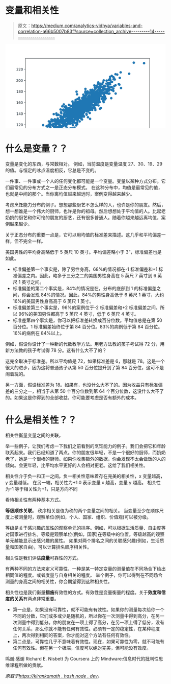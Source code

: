 # 变量和相关性

> 原文：<https://medium.com/analytics-vidhya/variables-and-correlation-a66b5007b83f?source=collection_archive---------14----------------------->

![](img/abf4cc9f7a5cfdf6c81b91897b9ea9dc.png)

# 什么是变量？？

变量是变化的东西，与常数相对。
例如，当前温度是变量温度 27、30、19、29 的值。与恒定的冰点温度相反，它总是不变的。

一件事、一件事或一个人的任何变化都可能是一个变量。变量以某种方式分布。它们最常见的分布方式之一是正态分布模式。
在这种分布中，均值是最常见的值，也就是中间的那个。当你离均值越来越远时，案例变得越来越少。

考虑烹饪能力分布的例子。想想那些厨艺不怎么样的人，也许是你的朋友。然后，想一想谁是一个伟大的厨师，也许是你的祖母。然后想想处于平均值的人。比起老奶奶的厨艺和你可怜的朋友的厨艺，还有很多普通人。随着你越来越远离均值，案例越来越少。

关于正态分布的重要一点是，它可以用均值的标准差来描述。这几乎和平均偏差一样，但不完全一样。

美国男性的平均身高略低于 5 英尺 10 英寸。平均偏差略小于 3”，标准偏差也是如此。

*   标准偏差第一个事实是，除了男性身高，68%的情况都在-1 标准偏差和+1 标准偏差之内。因此，略多于三分之二的美国男性身高在 5 英尺 7 英寸到 6 英尺 1 英寸之间。
*   标准偏差的第二个事实是，84%的情况是在，分布的底部到 1 的标准偏差之间，你会发现 84%的情况。因此，84%的男性身高低于 6 英尺 1 英寸，大约 16%的美国男性身高高于 6 英尺 1 英寸。
*   标准偏差第三个事实是，96%的案例位于-2 标准偏差和+2 标准偏差之间。所以 96%的美国男性都高于 5 英尺 4 英寸，低于 6 英尺 4 英寸。
*   标准差第四个事实是，你可以把标准差转换成百分位数。平均值总是在第 50 百分位。1 标准偏差始终位于第 84 百分位。83%的病例低于第 84 百分位。16%的病例在 84%以上。

例如，假设你设计了一种新的代数教学方法。用老方法教的孩子考试得 72 分，用新方法教的孩子考试得 78 分。这有什么大不了的？

这完全取决于标准差。所以平均值是 72，如果标准差是 6，那就是 78。这是一个很大的进步，因为这将普通孩子从第 50 百分位提升到了第 84 百分位，这可不是闹着玩的。

另一方面，假设标准差为 18。如果有，也没什么大不了的。因为收益只有标准偏差的三分之一，相当于从第 50 个百分位数到第 64 个百分位数，这没什么大不了的。如果这是你得到的全部收益，你可能要考虑是否有额外的成本。

# 什么是相关性？？

相关性衡量变量之间的关联。

举一些例子，让我们考虑一下我们之前看到的烹饪能力的例子。我们会把它和年龄联系起来。我们已经知道了两点。你的朋友很年轻，不是一个很好的厨师，而奶奶老了，她是一个很棒的厨师。如果你收集额外的数据，你会发现不太会做饭的人的倾向。会更年轻，比平均水平更好的人会相对更老。这给了我们相关性。

相关性介于负一和正一之间。负一相关性意味着存在完美的相关性，x 变量越高，y 变量越低。
在另一端，相关性为+1.0 表示变量 x 越高，变量 y 越高。
相关性为-1 等于相关性为+1，只是方向不同

看待相关性有两种基本方式。

**等级顺序关联**。
秩序相关是值为秩的两个变量之间的相关。
当变量至少在顺序尺度上被测量时，观察单位(例如，个人、国家、组织、价值观)可以被分级。

等级是关于感兴趣的属性的观察单元的排序。例如，可以根据生活质量、自由度等对国家进行排名。等级是观察单位(例如，国家)在等级中的位置。等级越高的观察单元越能显示出感兴趣的属性。
如果对两个排名之间的关联感兴趣(例如，生活质量和国家自由)，可以计算排名顺序相关性。

相关性是我们评估**度量**可靠性的方式。

有两种不同的方法来定义可靠性，一种是某一特定变量的测量值在不同场合下给出相同值的程度。或者度量与自身相关的程度。
举个例子，你可以得到在不同场合测量的身高之间的相关性，你会期望得到这种相关性。

相关性也是我们衡量**措施**有效性的方式。有效性是变量衡量的程度。关于**效度和信度的关系**有两点非常重要。

*   第一点是，如果没有可靠性，就不可能有有效性。如果你的测量每次给你一个不同的分数，它们或多或少是随机的，所以你在一次测量中得到高分，在另一次测量中得到低分。你的朋友在一项上得了高分，在另一项上得了低分，没有任何关系，那么你就不能有任何有效性。必须有一定的稳定性，在某种程度上，两次得到相同的答案，你才能对这个方法有任何有效性。
*   第二点是，可靠性几乎不意味着有效性。现在，如果可靠性为零，就不可能有任何有效性。但在另一个极端，信度可以绝对完美，但可能没有效度。

鸣谢:感谢 Richard E. Nisbett 为 Coursera 上的 Mindware:信息时代的批判性思维课程所做的贡献。

*原载于*[*https://kirankamath . hash node . dev*](https://kirankamath.hashnode.dev/variables-and-correlation)*。*